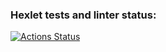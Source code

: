 ### Hexlet tests and linter status:
[![Actions Status](https://github.com/poweredbyskx/python-project-50/actions/workflows/hexlet-check.yml/badge.svg)](https://github.com/poweredbyskx/python-project-50/actions)